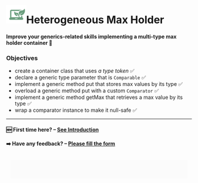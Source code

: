 # <img src="https://raw.githubusercontent.com/bobocode-projects/resources/master/image/logo_transparent_background.png" height=50/>Heterogeneous Max Holder
#### Improve your generics-related skills implementing a multi-type max holder container 💪

### Objectives
* create a container class that uses *a type token* ✅
* declare a generic type parameter that is `Comparable` ✅
* implement a generic method put that stores max values by its type ✅
* overload a generic method put with a custom `Comparator` ✅
* implement a generic method getMax that retrieves a max value by its type ✅
* wrap a comparator instance to make it null-safe ✅

---
#### 🆕 First time here? – [See Introduction](https://github.com/bobocode-projects/java-fundamentals-exercises/tree/main/0-0-intro#introduction)
#### ➡️ Have any feedback? – [Please fill the form ](https://forms.gle/u6kHcecFuzxV232LA)

##
<div align="center"><img src="https://raw.githubusercontent.com/bobocode-projects/resources/master/animation/GitHub%20Star_3.gif" height=50/></div>